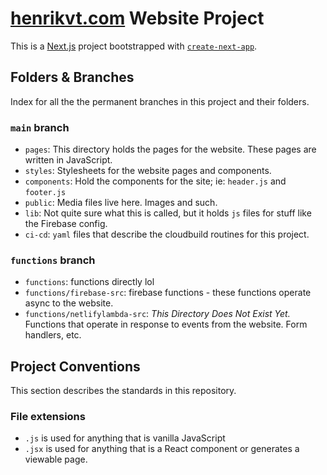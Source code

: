 # [henrikvt.com](https://henrikvt.com) Website Project
This is a [Next.js](https://nextjs.org/) project bootstrapped with [`create-next-app`](https://github.com/vercel/next.js/tree/canary/packages/create-next-app).

## Folders & Branches
Index for all the the permanent branches in this project and their folders.
### `main` branch
- `pages`: This directory holds the pages for the website. These pages are written in JavaScript.
- `styles`: Stylesheets for the website pages and components.
- `components`: Hold the components for the site; ie: `header.js` and `footer.js`
- `public`: Media files live here. Images and such.
- `lib`: Not quite sure what this is called, but it holds `js` files for stuff like the Firebase config.
- `ci-cd`: `yaml` files that describe the cloudbuild routines for this project.

### `functions` branch
- `functions`: functions directly lol
- `functions/firebase-src`: firebase functions - these functions operate async to the website.
- `functions/netlifylambda-src`: *This Directory Does Not Exist Yet.* Functions that operate in response to events from the website. Form handlers, etc.

## Project Conventions
This section describes the standards in this repository.
### File extensions
- `.js` is used for anything that is vanilla JavaScript
- `.jsx` is used for anything that is a React component or generates a viewable page.